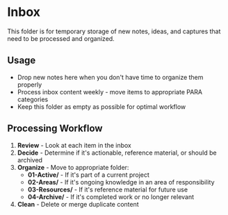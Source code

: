 # Inbox

This folder is for temporary storage of new notes, ideas, and captures that need to be processed and organized.

## Usage

- Drop new notes here when you don't have time to organize them properly
- Process inbox content weekly - move items to appropriate PARA categories
- Keep this folder as empty as possible for optimal workflow

## Processing Workflow

1. **Review** - Look at each item in the inbox
2. **Decide** - Determine if it's actionable, reference material, or should be archived
3. **Organize** - Move to appropriate folder:
   - **01-Active/** - If it's part of a current project
   - **02-Areas/** - If it's ongoing knowledge in an area of responsibility
   - **03-Resources/** - If it's reference material for future use
   - **04-Archive/** - If it's completed work or no longer relevant
4. **Clean** - Delete or merge duplicate content